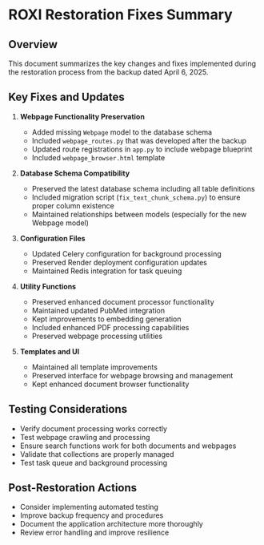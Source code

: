 # ROXI Restoration Fixes Summary

## Overview
This document summarizes the key changes and fixes implemented during the restoration process from the backup dated April 6, 2025.

## Key Fixes and Updates

1. **Webpage Functionality Preservation**
   - Added missing `Webpage` model to the database schema
   - Included `webpage_routes.py` that was developed after the backup
   - Updated route registrations in `app.py` to include webpage blueprint
   - Included `webpage_browser.html` template

2. **Database Schema Compatibility**
   - Preserved the latest database schema including all table definitions
   - Included migration script (`fix_text_chunk_schema.py`) to ensure proper column existence
   - Maintained relationships between models (especially for the new Webpage model)

3. **Configuration Files**
   - Updated Celery configuration for background processing
   - Preserved Render deployment configuration updates
   - Maintained Redis integration for task queuing

4. **Utility Functions**
   - Preserved enhanced document processor functionality
   - Maintained updated PubMed integration
   - Kept improvements to embedding generation
   - Included enhanced PDF processing capabilities
   - Preserved webpage processing utilities

5. **Templates and UI**
   - Maintained all template improvements
   - Preserved interface for webpage browsing and management
   - Kept enhanced document browser functionality

## Testing Considerations
- Verify document processing works correctly
- Test webpage crawling and processing
- Ensure search functions work for both documents and webpages
- Validate that collections are properly managed
- Test task queue and background processing

## Post-Restoration Actions
- Consider implementing automated testing
- Improve backup frequency and procedures
- Document the application architecture more thoroughly
- Review error handling and improve resilience